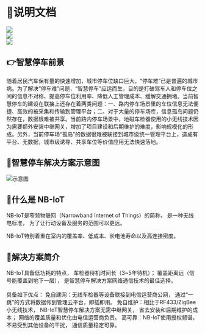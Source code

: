 # 🎨说明文档

<img src="https://img.shields.io/badge/%E5%BD%93%E5%89%8D%E7%89%88%E6%9C%AC-v1.0-green" />
<br/>
<img src="https://img.shields.io/badge/%E6%94%AF%E6%8C%81%E6%B5%8F%E8%A7%88%E5%99%A8-chrome-yellowgreen
" />
<br/>
<img src="https://img.shields.io/badge/platform-web-orange" />



## 👉智慧停车前景
随着居民汽车保有量的快速增加，城市停车位缺口巨大，“停车难”已是普遍的城市病。为了解决“停车难”问题，“智慧停车”应运而生，目的是打破驾车人和停车位之间的信息不对称、提高停车位利用率、降低人工管理成本、缓解交通拥堵。当前智慧停车的建设在联接上还存在着两类问题：一、路内停车场景里的车位信息无法便捷、高效的被采集和传输到管理平台；二、对于大量的停车场库，信息孤岛问题仍然存在，数据很难被共享。当前路内停车场景中，地磁车检器使用的小无线技术因为需要额外安装中继网关，增加了项目建设和后期维护的难度，影响规模化的形成。另外，当前停车场“孤岛”的数据很难被联接到城市级统一管理平台上，造成有平台、无数据，城市级诱导、共享车位等价值应用无法快速落地。
## 🖖智慧停车解决方案示意图

<img src="https://s1.ax1x.com/2020/04/01/Glooon.png" alt="示意图">

## 🔧什么是 NB-IoT
NB-IoT是窄频物联网（Narrowband Internet of Things）的简称，
是一种无线电标准，
为了让行动设备及服务的范围可以更远。


NB-IoT特别着重在室内的覆盖率、低成本、长电池寿命以及高连接密度。


## 📖解决方案简介
NB-IoT具备低功耗的特点，
车检器待机时间长（3~5年待机）；
覆盖距离远（信号能覆盖到地下一层），
是智慧停车解决方案网络通信技术的最佳选择。
<br/>
<br/>
具备如下优点：
免自建网：无线车检器等设备联接到电信运营商公网，
通过“一跳”的方式将数据传到管理云平台，即插即用。
免自维护：相比于RF433/ZigBee小无线技术，
NB-IoT智慧停车解决方案无需中继网关，
省去安装和后期维护的成本；
网络的覆盖质量和优化由电信运营商负责。
高可靠：NB-IoT使用授权频谱，不易受到其他设备的干扰，
通信质量稳定可靠。



